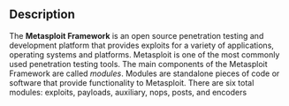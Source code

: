 ## Description
The **Metasploit Framework** is an open source penetration testing and development platform that provides exploits for a variety of applications, operating systems and platforms. Metasploit is one of the most commonly used penetration testing tools.
The main components of the Metasploit Framework are called *modules*. Modules are standalone pieces of code or software that provide functionality to Metasploit. There are six total modules: exploits, payloads, auxiliary, nops, posts, and encoders
